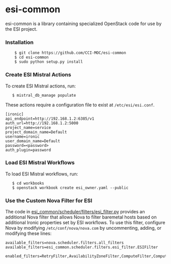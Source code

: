 # esi-common

esi-common is a library containing specialized OpenStack code for use by the ESI project.

### Installation

```
    $ git clone https://github.com/CCI-MOC/esi-common
    $ cd esi-common
    $ sudo python setup.py install
```

### Create ESI Mistral Actions

To create ESI Mistral actions, run:

```
   $ mistral_db_manage populate
```

These actions require a configuration file to exist at `/etc/esi/esi.conf`.

```
[ironic]
api_endpoint=http://192.168.1.2:6385/v1
auth_url=http://192.168.1.2:5000
project_name=service
project_domain_name=Default
username=ironic
user_domain_name=Default
password=<password>
auth_plugin=password
```

### Load ESI Mistral Workflows

To load ESI Mistral workflows, run:

```
   $ cd workbooks
   $ openstack workbook create esi_owner.yaml --public
```

### Use the Custom Nova Filter for ESI

The code in [esi_common/scheduler/filters/esi_filter.py](https://github.com/CCI-MOC/esi-common/blob/master/esi_common/scheduler/filters/esi_filter.py) provides an additional Nova filter that allows Nova to filter baremetal hosts based on additional Ironic properties set by ESI workflows. To use this filter, configure Nova by modifying `/etc/conf/nova/nova.com` by uncommenting, adding, or modifying these lines:


```
available_filters=nova.scheduler.filters.all_filters
available_filters=esi_common.scheduler.filters.esi_filter.ESIFilter

enabled_filters=RetryFilter,AvailabilityZoneFilter,ComputeFilter,ComputeCapabilitiesFilter,ImagePropertiesFilter,ServerGroupAntiAffinityFilter,ServerGroupAffinityFilter,ESIFilter

```